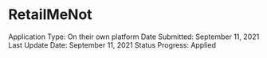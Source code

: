 # RetailMeNot

Application Type: On their own platform
Date Submitted: September 11, 2021
Last Update Date: September 11, 2021
Status Progress: Applied